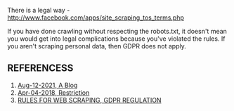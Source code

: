There is a legal way - http://www.facebook.com/apps/site_scraping_tos_terms.php

If you have done crawling without respecting the robots.txt, it doesn't mean you would get into legal complications because you've violated the rules.
If you aren't scraping personal data, then GDPR does not apply.

## REFERENCESS

1. [Aug-12-2021, A Blog ](https://www.octoparse.com/blog/5-things-you-need-to-know-before-scraping-data-from-facebook#)
2. [Apr-04-2018, Restriction](https://about.fb.com/news/2018/04/restricting-data-access/)
3. [RULES FOR WEB SCRAPING, GDPR REGULATION](https://www.octoparse.com/blog/gdpr-compliance-in-web-scraping)
